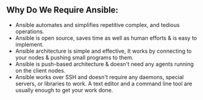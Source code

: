 ## Why Do We Require Ansible:
- Ansible automates and simplifies repetitive complex, and tedious operations.
- Ansible is open source, saves time as well as human efforts & is easy to implement.
- Ansible architecture is simple and effective, It works by connecting to your nodes & pushing small programs to them.
- Ansible is push-based architecture & doesn't need any agents running on the client nodes.
- Ansible works over SSH and doesn't require any daemons, special servers, or libraries to work. A text editor and a command line tool are usually enough to get your work done.


